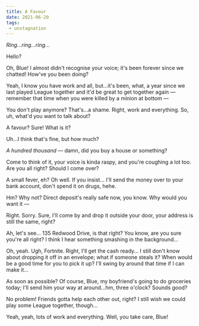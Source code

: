 ```yaml
---
title: A Favour
date: 2021-06-20
tags:
 - unstagnation
---
```


*Ring…ring…ring…*

Hello?

<!-- excerpt -->

Oh, Blue! I almost didn't recognise your voice; it's been forever since we chatted! How've you been doing?

Yeah, I know you have work and all, but…it's been, what, a year since we last played League together and it'd be great to get together again — remember that time when you were killed by a minion at bottom —

You don't play anymore? That's…a shame. Right, work and everything. So, uh, what'd you want to talk about?

A favour? Sure! What is it?

Uh…I think that's fine, but how much?

*A hundred thousand* — damn, did you buy a house or something?

Come to think of it, your voice is kinda raspy, and you're coughing a lot too. Are you all right? Should I come over?

A small fever, eh? Oh well. If you insist... I'll send the money over to your bank account, don't spend it on drugs, hehe.

Hm? Why not? Direct deposit's really safe now, you know. Why would you want it —

Right. Sorry. Sure, I'll come by and drop it outside your door, your address is still the same, right?

Ah, let's see... 135 Redwood Drive, is that right? You know, are you sure you're all right? I think I hear something smashing in the background...

Oh, yeah. Ugh, Fortnite. Right, I'll get the cash ready... I still don't know about dropping it off in an envelope; what if someone steals it? When would be a good time for you to pick it up? I'll swing by around that time if I can make it...

As soon as possible? Of course, Blue, my boyfriend's going to do groceries today; I'll send him your way at around...hm, three o'clock? Sounds good?

No problem! Friends gotta help each other out, right? I still wish we could play some League together, though...

Yeah, yeah, lots of work and everything. Well, you take care, Blue!

